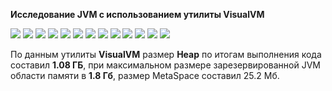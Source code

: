 **Исследование JVM c использованием утилиты VisualVM**

![](/Pause30secHeap.jpg)
![](/MetaspaceVertx.jpg)
![](/ClassesVertx.jpg)
![](/HeapVertx.jpg)
![](/MetaspaceNetty.jpg)
![](/ClassesNetty.jpg)
![](/HeapNetty.jpg)
![](/MetaspaceSpring.jpg)
![](/ClassesSpring.jpg)
![](/HeapSpring.jpg)
![](/HeapObject.jpg)
![](/MetaspaceObject.jpg)
![](/ClassesObject.jpg)

По данным утилиты **VisualVM** размер **Heap** по итогам выполнения 
кода составил **1.08 ГБ**, при максимальном размере зарезервированной
JVM области памяти в **1.8 Гб**, размер MetaSpace составил 25.2 Мб.  


